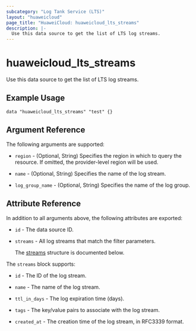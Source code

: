 ```yaml
---
subcategory: "Log Tank Service (LTS)"
layout: "huaweicloud"
page_title: "HuaweiCloud: huaweicloud_lts_streams"
description: |-
  Use this data source to get the list of LTS log streams.
---
```


# huaweicloud_lts_streams

Use this data source to get the list of LTS log streams.

## Example Usage

```hcl
data "huaweicloud_lts_streams" "test" {}
```

## Argument Reference

The following arguments are supported:

* `region` - (Optional, String) Specifies the region in which to query the resource.
  If omitted, the provider-level region will be used.

* `name` - (Optional, String) Specifies the name of the log stream.

* `log_group_name` - (Optional, String) Specifies the name of the log group.

## Attribute Reference

In addition to all arguments above, the following attributes are exported:

* `id` - The data source ID.

* `streams` - All log streams that match the filter parameters.

  The [streams](#streams_struct) structure is documented below.

<a name="streams_struct"></a>
The `streams` block supports:

* `id` - The ID of the log stream.

* `name` - The name of the log stream.

* `ttl_in_days` - The log expiration time (days).

* `tags` - The key/value pairs to associate with the log stream.

* `created_at` - The creation time of the log stream, in RFC3339 format.
